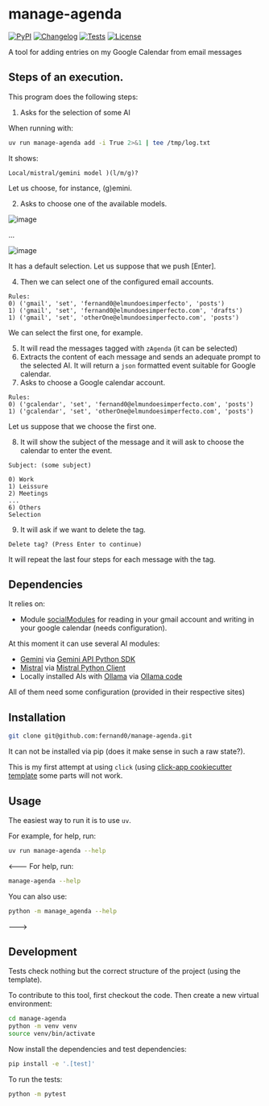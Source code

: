 # manage-agenda

[![PyPI](https://img.shields.io/pypi/v/manage-agenda.svg)](https://pypi.org/project/manage-agenda/)
[![Changelog](https://img.shields.io/github/v/release/fernand0/manage-agenda?include_prereleases&label=changelog)](https://github.com/fernand0/manage-agenda/releases)
[![Tests](https://github.com/fernand0/manage-agenda/actions/workflows/test.yml/badge.svg)](https://github.com/fernand0/manage-agenda/actions/workflows/test.yml)
[![License](https://img.shields.io/badge/license-Apache%202.0-blue.svg)](https://github.com/fernand0/manage-agenda/blob/master/LICENSE)

A tool for adding entries on my Google Calendar from email messages

## Steps of an execution.

This program does the following steps: 

1. Asks for the selection of some AI

When running with:

```bash
uv run manage-agenda add -i True 2>&1 | tee /tmp/log.txt
```
It shows:

```
Local/mistral/gemini model )(l/m/g)? 
```

Let us choose, for instance, (g)emini.

2. Asks to choose one of the available models.

![image](https://github.com/user-attachments/assets/bd49fb8d-885e-4e70-8239-d4b72e62bb22)

...

![image](https://github.com/user-attachments/assets/e55beb11-6383-4c06-8314-2180aaa68045)

It has a default selection. Let us suppose that we push [Enter].

4. Then we can select one of the configured email accounts.

```
Rules:
0) ('gmail', 'set', 'fernand0@elmundoesimperfecto', 'posts')
1) ('gmail', 'set', 'fernand0@elmundoesimperfecto.com', 'drafts')
1) ('gmail', 'set', 'otherOne@elmundoesimperfecto.com', 'posts')
```

We can select the first one, for example.

5. It will read the messages tagged with `zAgenda` (it can be selected)
6. Extracts the content of each message and sends an adequate prompt to the selected AI. 
It will return a `json` formatted event suitable for Google calendar.
7. Asks to choose a Google calendar account.

```
Rules:
0) ('gcalendar', 'set', 'fernand0@elmundoesimperfecto.com', 'posts')
1) ('gcalendar', 'set', 'otherOne@elmundoesimperfecto.com', 'posts')
```

Let us suppose that we choose the first one.

8. It will show the subject of the message and it will ask to choose the calendar to enter the event.

```
Subject: (some subject)

0) Work
1) Leissure 
2) Meetings
...
6) Others
Selection 
```

9. It will ask if we want to delete the tag.

```
Delete tag? (Press Enter to continue)
```

It will repeat the last four steps for each message with the tag.

## Dependencies

It relies on:

- Module [socialModules](https://github.com/fernand0/socialModules) for reading in your gmail account and writing in your google calendar (needs configuration).

At this moment it can use several AI modules:

- [Gemini](https://gemini.google.com/) via [Gemini API Python SDK](https://ai.google.dev/gemini-api/docs/quickstart?lang=python)
- [Mistral](https://mistral.ai/) via [Mistral Python Client](https://github.com/mistralai/client-python)
- Locally installed AIs with [Ollama](https://ollama.com/) via [Ollama code](https://github.com/ollama/ollama)

All of them need some configuration (provided in their respective sites)

## Installation

<!---
Install this tool using `pip`:
```bash
pip install manage-agenda
```
--->

```bash
git clone git@github.com:fernand0/manage-agenda.git
```

It can not be installed via pip (does it make sense in such a raw state?).

This is my first attempt at using `click` (using 
[click-app cookiecutter template](https://github.com/simonw/click-app)
some parts will not work.

## Usage

The easiest way to run it is to use `uv`.

For example, for help, run:

```bash
uv run manage-agenda --help
```

<---
For help, run:
```bash
manage-agenda --help
```
You can also use:
```bash
python -m manage_agenda --help
```
--->


## Development

Tests check nothing but the correct structure of the project (using the template).

To contribute to this tool, first checkout the code. Then create a new virtual environment:
```bash
cd manage-agenda
python -m venv venv
source venv/bin/activate
```
Now install the dependencies and test dependencies:
```bash
pip install -e '.[test]'
```
To run the tests:
```bash
python -m pytest
```
